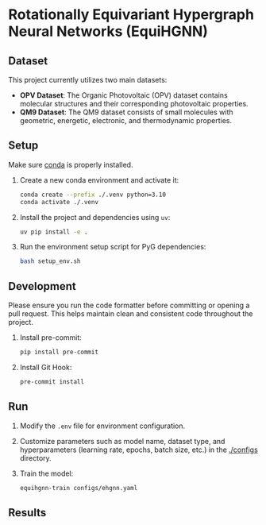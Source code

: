 # Rotationally Equivariant Hypergraph Neural Networks (EquiHGNN)

## Dataset

This project currently utilizes two main datasets:

- **OPV Dataset**: The Organic Photovoltaic (OPV) dataset contains molecular structures and their corresponding photovoltaic properties.
- **QM9 Dataset**: The QM9 dataset consists of small molecules with geometric, energetic, electronic, and thermodynamic properties.

## Setup

Make sure [conda](https://docs.anaconda.com/miniconda/miniconda-install/) is properly installed.

1. Create a new conda environment and activate it:
   ```bash
   conda create --prefix ./.venv python=3.10
   conda activate ./.venv
   ```

2. Install the project and dependencies using `uv`:
   ```bash
   uv pip install -e .
   ```

3. Run the environment setup script for PyG dependencies:
   ```bash
   bash setup_env.sh
   ```

## Development

Please ensure you run the code formatter before committing or opening a pull request. This helps maintain clean and consistent code throughout the project.

1. Install pre-commit:
   ```bash
   pip install pre-commit
   ```

2. Install Git Hook:
   ```bash
   pre-commit install
   ```

## Run

1. Modify the `.env` file for environment configuration.

2. Customize parameters such as model name, dataset type, and hyperparameters (learning rate, epochs, batch size, etc.) in the [./configs](./configs) directory.

3. Train the model:
   ```bash
   equihgnn-train configs/ehgnn.yaml
   ```


## Results
